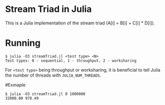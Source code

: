 # Stream Triad in Julia

This is a Julia implementation of the stream triad (A[i] = B[i] + C[i] * D[i]).

# Running

```
$ julia -O3 streamTriad.jl <test type> <N>
Test types: 0 - sequential, 1 - throughput, 2 - worksharing
```

For `<test type>` being throughput or worksharing, it is beneficial to tell Julia the number of threads with `JULIA_NUM_THREADS`.

#Exmaple

```
$ julia -O3 streamTriad.jl 0 1000000
32000.00 978.49
```
